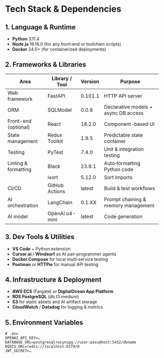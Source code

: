 <!-- project-docs/tech_stack.md -->

# Tech Stack & Dependencies

## 1. Language & Runtime
- **Python** 3.11.4  
- **Node.js** 18.16.0 (for any front‑end or toolchain scripts)  
- **Docker** 24.0+ (for containerized deployments)

## 2. Frameworks & Libraries

| Area                    | Library / Tool      | Version     | Purpose                                    |
|-------------------------|---------------------|-------------|--------------------------------------------|
| Web framework           | FastAPI             | 0.101.1     | HTTP API server                            |
| ORM                     | SQLModel            | 0.0.8       | Declarative models + async DB access       |
| Front-end (optional)    | React               | 18.2.0      | Component-based UI                         |
| State management        | Redux Toolkit       | 1.9.5       | Predictable state container                |
| Testing                 | PyTest              | 7.4.0       | Unit & integration testing                 |
| Linting & formatting    | Black               | 23.9.1      | Auto‑formatting Python code                |
|                         | isort               | 5.12.0      | Sort imports                               |
| CI/CD                   | GitHub Actions      | latest      | Build & test workflows                     |
| AI orchestration        | LangChain           | 0.1.XX      | Prompt chaining & memory management        |
| AI model                | OpenAI o4-mini      | latest      | Code generation                            |

## 3. Dev Tools & Utilities
- **VS Code** + Python extension  
- **Cursor.ai** / **Windsurf** as AI pair‑programmer agents  
- **Docker Compose** for local multi‑service testing  
- **Postman** or **HTTPie** for manual API testing  

## 4. Infrastructure & Deployment
- **AWS ECS** (Fargate) or **DigitalOcean App Platform**  
- **RDS PostgreSQL** (db.t3.medium)  
- **S3** for static assets and AI artifact storage  
- **CloudWatch** / **Datadog** for logging & metrics

## 5. Environment Variables

```dotenv
# .env
OPENAI_API_KEY=…
DATABASE_URL=postgresql+asyncpg://user:pass@host:5432/dbname
REDIS_URL=redis://localhost:6379/0
JWT_SECRET=…
